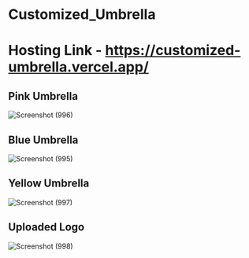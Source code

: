 # Customized_Umbrella

# Hosting Link - https://customized-umbrella.vercel.app/

## Pink Umbrella

![Screenshot (996)](https://github.com/Mayurwagh98/Customized_Umbrella/assets/69896733/5916a90d-eee5-43b0-8d39-22c81f644180)


## Blue Umbrella

![Screenshot (995)](https://github.com/Mayurwagh98/Customized_Umbrella/assets/69896733/8a01578f-f58c-47fa-bee8-a704eae506f4)


## Yellow Umbrella

![Screenshot (997)](https://github.com/Mayurwagh98/Customized_Umbrella/assets/69896733/6717e75f-e65e-46bb-8803-0d82ac7463a6)

## Uploaded Logo

![Screenshot (998)](https://github.com/Mayurwagh98/Customized_Umbrella/assets/69896733/aa2a04ba-9c32-40a4-88e9-c38da732f0f0)



